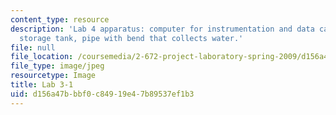 ```yaml
---
content_type: resource
description: 'Lab 4 apparatus: computer for instrumentation and data capture, air
  storage tank, pipe with bend that collects water.'
file: null
file_location: /coursemedia/2-672-project-laboratory-spring-2009/d156a47bbbf0c84919e47b89537ef1b3_lab3-1.jpg
file_type: image/jpeg
resourcetype: Image
title: Lab 3-1
uid: d156a47b-bbf0-c849-19e4-7b89537ef1b3
---
```

